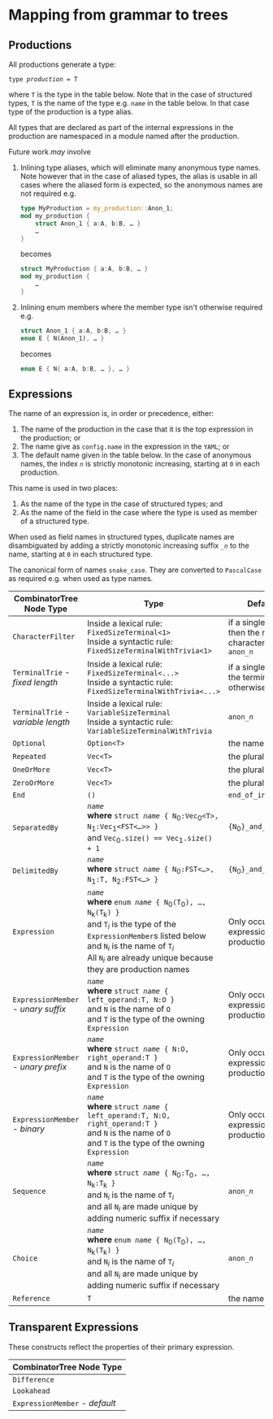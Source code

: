 <!-- cSpell:disable -->
<!-- markdownlint-disable no-inline-html -->
<!-- markdownlint-disable no-space-in-code -->

# Mapping from grammar to trees

## Productions

All productions generate a type:

`type `_`production`_` = T`

where `T` is the type in the table below. Note that in the case of structured
types, `T` is the name of the type e.g. _`name`_ in the table below. In that
case type of the production is a type alias.

All types that are declared as part of the internal expressions in the
production are namespaced in a module named after the production.

Future work _may_ involve

1. Inlining type aliases, which will eliminate many anonymous type names. Note
   however that in the case of aliased types, the alias is usable in all cases
   where the aliased form is expected, so the anonymous names are not required e.g.

   ```rust
   type MyProduction = my_production::Anon_1;
   mod my_production {
       struct Anon_1 { a:A, b:B, … }
       …
   }
   ```

   becomes

   ```rust
   struct MyProduction { a:A, b:B, … }
   mod my_production {
       …
   }
   ```

2. Inlining enum members where the member type isn't otherwise required e.g.

   ```rust
   struct Anon_1 { a:A, b:B, … }
   enum E { N(Anon_1), … }
   ```

   becomes

   ```rust
   enum E { N{ a:A, b:B, … }, … }
   ```

## Expressions

The name of an expression is, in order or precedence, either:

1. The name of the production in the case that it is the top expression in the production; or
2. The name give as `config.name` in the expression in the `YAML`; or
3. The default name given in the table below. In the case of anonymous names,
   the index _`n`_ is strictly monotonic increasing, starting at `0` in each production.

This name is used in two places:

1. As the name of the type in the case of structured types; and
2. As the name of the field in the case where the type is used as member of a structured type.

When used as field names in structured types, duplicate names are disambiguated
by adding a strictly monotonic increasing suffix `_`_`n`_ to the name, starting
at `0` in each structured type.

The canonical form of names `snake_case`. They are converted to `PascalCase` as required e.g. when used as type names.

| CombinatorTree Node Type            | Type                                                                                                                                                                                                                                                                                                                                       | Default Name                                                                  |
| ----------------------------------- | ------------------------------------------------------------------------------------------------------------------------------------------------------------------------------------------------------------------------------------------------------------------------------------------------------------------------------------------ | ----------------------------------------------------------------------------- |
| `CharacterFilter`                   | Inside a lexical rule: `FixedSizeTerminal<1>`<br/>Inside a syntactic rule: `FixedSizeTerminalWithTrivia<1>`                                                                                                                                                                                                                                | if a single character then the name of that character, otherwise `anon_`_`n`_ |
| `TerminalTrie` - _fixed length_     | Inside a lexical rule: `FixedSizeTerminal<...>`<br/>Inside a syntactic rule: `FixedSizeTerminalWithTrivia<...>`                                                                                                                                                                                                                            | if a single terminal, then the terminal itself, otherwise `anon_`_`n`_        |
| `TerminalTrie` - _variable length_  | Inside a lexical rule: `VariableSizeTerminal`<br/>Inside a syntactic rule: `VariableSizeTerminalWithTrivia`                                                                                                                                                                                                                                | `anon_`_`n`_                                                                  |
| `Optional`                          | `Option<T>`                                                                                                                                                                                                                                                                                                                                | the name of `T`                                                               |
| `Repeated`                          | `Vec<T>`                                                                                                                                                                                                                                                                                                                                   | the pluralized name of `T`                                                    |
| `OneOrMore`                         | `Vec<T>`                                                                                                                                                                                                                                                                                                                                   | the pluralized name of `T`                                                    |
| `ZeroOrMore`                        | `Vec<T>`                                                                                                                                                                                                                                                                                                                                   | the pluralized name of `T`                                                    |
| `End`                               | `()`                                                                                                                                                                                                                                                                                                                                       | `end_of_input`                                                                |
| `SeparatedBy`                       | _`name`_<br/>**where** `struct `_`name`_` { N`<sub>0</sub>`:Vec`<sub>0</sub>`<T>, N`<sub>1</sub>`:Vec`<sub>1</sub>`<FST<…>> }`<br/>and `Vec`<sub>0</sub>`.size() == Vec`<sub>1</sub>`.size() + 1`                                                                                                                                          | `{N`<sub>0</sub>`}_and_{N`<sub>1</sub>`}`                                     |
| `DelimitedBy`                       | _`name`_<br/>**where** `struct `_`name`_` { N`<sub>0</sub>`:FST<…>, N`<sub>1</sub>`:T, N`<sub>2</sub>`:FST<…> }`                                                                                                                                                                                                                           | `{N`<sub>0</sub>`}_and_{N`<sub>1</sub>`}_and_{N`<sub>2</sub>`}`               |
| `Expression`                        | _`name`_<br/>**where** `enum `_`name`_` { N`<sub>0</sub>`(T`<sub>0</sub>`), …, N`<sub>k</sub>`(T`<sub>k</sub>`) }`<br/>and `T`<sub>_i_</sub> is the type of the `ExpressionMember`s listed below<br/>and `N`<sub>_i_</sub> is the name of `T`<sub>_i_</sub><br/>All `N`<sub>_i_</sub> are already unique because they are production names | Only occurs as the top expression in a production                             |
| `ExpressionMember` - _unary suffix_ | _`name`_<br/>**where** `struct `_`name`_` { left_operand:T, N:O }`<br/>and `N` is the name of `O`<br/>and `T` is the type of the owning `Expression`                                                                                                                                                                                       | Only occurs as the top expression in a production                             |
| `ExpressionMember` - _unary prefix_ | _`name`_<br/>**where** `struct `_`name`_` { N:O, right_operand:T }` <br/>and `N` is the name of `O`<br/>and `T` is the type of the owning `Expression`                                                                                                                                                                                     | Only occurs as the top expression in a production                             |
| `ExpressionMember` - _binary_       | _`name`_<br/>**where** `struct `_`name`_` { left_operand:T, N:O, right_operand:T }` <br/>and `N` is the name of `O`<br/>and `T` is the type of the owning `Expression`                                                                                                                                                                     | Only occurs as the top expression in a production                             |
| `Sequence`                          | _`name`_<br/>**where** `struct `_`name`_` { N`<sub>0</sub>`:T`<sub>0</sub>`, …, N`<sub>k</sub>`:T`<sub>k</sub>` }`<br/>and `N`<sub>_i_</sub> is the name of `T`<sub>_i_</sub><br/>and all `N`<sub>_i_</sub> are made unique by adding numeric suffix if necessary                                                                          | `anon_`_`n`_                                                                  |
| `Choice`                            | _`name`_<br/>**where** `enum `_`name`_` { N`<sub>0</sub>`(T`<sub>0</sub>`), …, N`<sub>k</sub>`(T`<sub>k</sub>`) }`<br/>and `N`<sub>_i_</sub> is the name of `T`<sub>_i_</sub><br/>and all `N`<sub>_i_</sub> are made unique by adding numeric suffix if necessary                                                                          | `anon_`_`n`_                                                                  |
| `Reference`                         | `T`                                                                                                                                                                                                                                                                                                                                        | the name of `T`                                                               |

## Transparent Expressions

These constructs reflect the properties of their primary expression.

| CombinatorTree Node Type       |
| ------------------------------ |
| `Difference`                   |
| `Lookahead`                    |
| `ExpressionMember` - _default_ |
